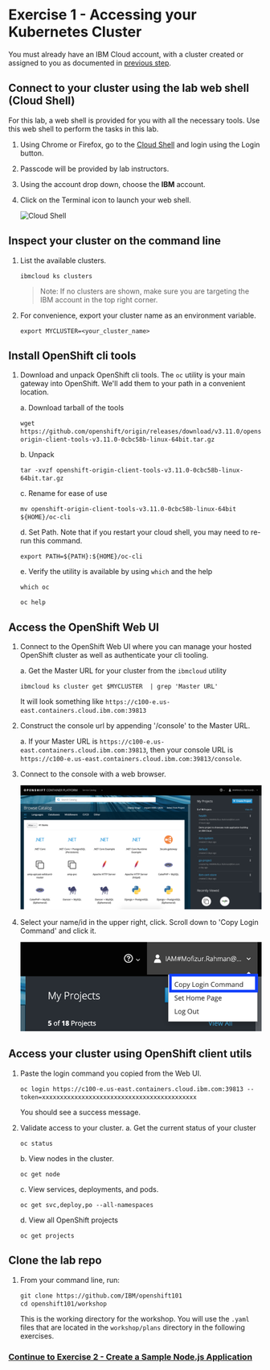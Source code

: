 # Exercise 1 - Accessing your Kubernetes Cluster

You must already have an IBM Cloud account, with a cluster created or assigned to you as documented in [previous step](../GETSTARTED.md).

## Connect to your cluster using the lab web shell (Cloud Shell)

For this lab, a web shell is provided for you with all the necessary tools. Use this web shell to perform the tasks in this lab.

1. Using Chrome or Firefox, go to the [Cloud Shell](cloudshell-url) and login using the Login button.

2. Passcode will be provided by lab instructors.

3. Using the account drop down, choose the **IBM** account.

4. Click on the Terminal icon to launch your web shell.

   ![Cloud Shell](./README_images/cloudshell.png)

## Inspect your cluster on the command line

1. List the available clusters.

    ```shell
    ibmcloud ks clusters
    ```

    > Note: If no clusters are shown, make sure you are targeting the IBM account in the top right corner.

2. For convenience, export your cluster name as an environment variable.  

    ```shell
    export MYCLUSTER=<your_cluster_name>
    ```

## Install OpenShift cli tools

1. Download and unpack OpenShift cli tools. The `oc` utility is your main gateway into OpenShift. We'll add them to your path in a convenient location.

    a. Download tarball of the tools

    ```shell
    wget https://github.com/openshift/origin/releases/download/v3.11.0/openshift-origin-client-tools-v3.11.0-0cbc58b-linux-64bit.tar.gz
    ```

    b. Unpack

    ```shell
    tar -xvzf openshift-origin-client-tools-v3.11.0-0cbc58b-linux-64bit.tar.gz
    ```

    c. Rename for ease of use

    ```shell
    mv openshift-origin-client-tools-v3.11.0-0cbc58b-linux-64bit ${HOME}/oc-cli
    ```

    d. Set Path. Note that if you restart your cloud shell, you may need to re-run this command.

    ```shell
    export PATH=${PATH}:${HOME}/oc-cli
    ```

    e. Verify the utility is available by using `which` and the help

    ```shell
    which oc
    ```

    ```shell
    oc help
    ```

## Access the OpenShift Web UI

1. Connect to the OpenShift Web UI where you can manage your hosted OpenShift cluster as well as authenticate your cli tooling.

    a. Get the Master URL for your cluster from the `ibmcloud` utility

    ```shell
    ibmcloud ks cluster get $MYCLUSTER  | grep 'Master URL'
    ```

    It will look something like `https://c100-e.us-east.containers.cloud.ibm.com:39813`

2. Construct the console url by appending '/console' to the Master URL.

    a. If your Master URL is `https://c100-e.us-east.containers.cloud.ibm.com:39813`, then your console URL is `https://c100-e.us-east.containers.cloud.ibm.com:39813/console`.

3. Connect to the console with a web browser.

    ![The OpenShift Web UI](./images/openshift-console.png)

4. Select your name/id in the upper right, click. Scroll down to 'Copy Login Command' and click it.

    ![The login command](./images/copy-login.png)

## Access your cluster using OpenShift client utils

1. Paste the login command you copied from the Web UI.

    ```shell
    oc login https://c100-e.us-east.containers.cloud.ibm.com:39813 --token=xxxxxxxxxxxxxxxxxxxxxxxxxxxxxxxxxxxxxxxxxxx
    ```

    You should see a success message.

2. Validate access to your cluster.
    a. Get the current status of your cluster

    ```shell
    oc status
    ```

    b.  View nodes in the cluster.

    ```shell
    oc get node
    ```

    c.  View services, deployments, and pods.

    ```shell
    oc get svc,deploy,po --all-namespaces
    ```

    d. View all OpenShift projects

    ```shell
    oc get projects
    ```

## Clone the lab repo

1. From your command line, run:

    ```shell
    git clone https://github.com/IBM/openshift101
    cd openshift101/workshop
    ```

    This is the working directory for the workshop. You will use the `.yaml` files that are located in the `workshop/plans` directory in the following exercises.

### [Continue to Exercise 2 - Create a Sample Node.js Application](../exercise-2/README.md)

<!-- put the vcpi URL here -->
[cloudshell-url]: https://cloudshell-console-ikslab.us-south.cf.cloud.ibm.com/
